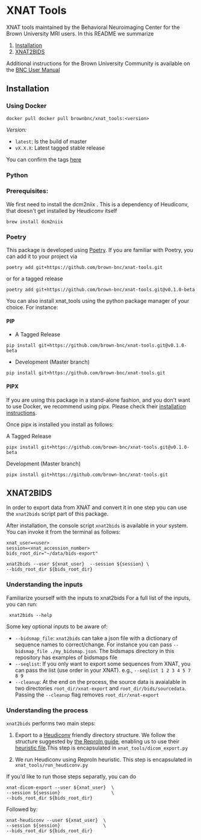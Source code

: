 # XNAT Tools

XNAT tools maintained by the Behavioral Neuroimaging Center for the Brown University MRI users. In this README we summarize

1. [Installation](#Installatio)
2. [XNAT2BIDS](#XNAT2BIDS)

Additional instructions for the Brown University Community is available on the [BNC User Manual](docs.ccv.brown.edu/)

## Installation 

### Using Docker

```
docker pull docker pull brownbnc/xnat_tools:<version>
```

*Version:*
* `latest`: Is the build of master
* `vX.X.X`: Latest tagged stable release

You can confirm the tags [here](https://hub.docker.com/repository/docker/brownbnc/xnat_tools/tags?page=1)


### Python

### Prerequisites:

We first need to install the dcm2niix . This is a dependency of Heudiconv, that doesn't get installed by Heudiconv itself

```
brew install dcm2niix
```

### Poetry

This package is developed using [Poetry](https://python-poetry.org). If you are familiar with Poetry, you can add it to your project via 

```
poetry add git+https://github.com/brown-bnc/xnat-tools.git
```

or for a tagged release

```
poetry add git+https://github.com/brown-bnc/xnat-tools.git@v0.1.0-beta
```

You can also install xnat_tools using the python package manager of your choice. For instance:

#### PIP

* A Tagged Release

```
pip install git+https://github.com/brown-bnc/xnat-tools.git@v0.1.0-beta
```

* Development (Master branch)

```
pip install git+https://github.com/brown-bnc/xnat-tools.git
```

#### PIPX
If you are using this package in a stand-alone fashion, and you don't want to use Docker, we recommend using pipx. Please check their  [installation instructions](https://github.com/pipxproject/pipx). 

Once pipx is installed you install as follows:

A Tagged Release

```
pipx install git+https://github.com/brown-bnc/xnat-tools.git@v0.1.0-beta
```

Development (Master branch)

```
pipx install git+https://github.com/brown-bnc/xnat-tools.git
```

## XNAT2BIDS

In order to export data from XNAT and convert it in one step you can use the `xnat2bids` script part of this package.

After installation, the console script `xnat2bids` is available in your system. You can invoke it from the terminal as follows:

```
xnat_user=<user>
session=<xnat_accession_number>
bids_root_dir="~/data/bids-export"

xnat2bids --user ${xnat_user}  --session ${session} \
--bids_root_dir ${bids_root_dir}
```

### Understanding the inputs

Familiarize yourself with the inputs to xnat2bids
For a full list of the inputs, you can run:

```
 xnat2bids --help
```

Some key optional inputs to be aware of:

* `--bidsmap_file`: `xnat2bids` can take a json file with a dictionary of sequence names to correct/change. For instance you can pass `--bidsmap_file ./my_bidsmap.json`. The bidsmaps directory in this repository has examples of bidsmaps file
* `--seqlist`: If you only want to export some sequences from XNAT, you can pass the list (use order in your XNAT). e.g., `--seqlist 1 2 3 4 5 7 8 9`
* `--cleanup`: At the end on the process, the source data is avaialable in two directories `root_dir/xnat-export` and `root_dir/bids/sourcedata`. Passing the `--cleanup` flag removes `root_dir/xnat-export`


### Understanding the process

`xnat2bids` performs two main steps:

1. Export to a [Heudiconv](https://github.com/nipy/heudiconv) friendly directory structure. We follow the structure suggested by [the ReproIn guide](https://github.com/ReproNim/reproin), enabling us to use their [heuristic file](https://github.com/nipy/heudiconv/blob/master/heudiconv/heuristics/reproin.py).This step is encapsulated in `xnat_tools/dicom_export.py`

2. We run Heudiconv using ReproIn heuristic. This step is encapsulated in `xnat_tools/run_heudiconv.py`

If you'd like to run those steps separatly, you can do 

```
xnat-dicom-export --user ${xnat_user}  \
--session ${session}                   \
--bids_root_dir ${bids_root_dir}
```

Followed by:

```
xnat-heudiconv --user ${xnat_user}  \
--session ${session}                \
--bids_root_dir ${bids_root_dir}
```



